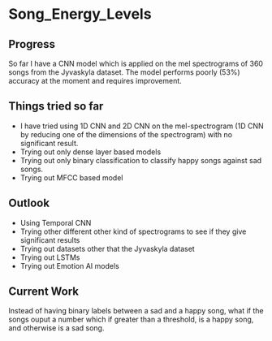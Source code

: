 # Song_Energy_Levels

## Progress
So far I have a CNN model which is applied on the mel spectrograms of 360 songs from the Jyvaskyla dataset. The model performs poorly (53%) accuracy at the moment and requires improvement.

## Things tried so far
* I have tried using 1D CNN and 2D CNN on the mel-spectrogram (1D CNN by reducing one of the dimensions of the spectrogram) with no significant result.
* Trying out only dense layer based models
* Trying out only binary classification to classify happy songs against sad songs.
* Trying out MFCC based model


## Outlook
* Using Temporal CNN
* Trying other different other kind of spectrograms to see if they give significant results
* Trying out datasets other that the Jyvaskyla dataset
* Trying out LSTMs
* Trying out Emotion AI models


## Current Work
Instead of having binary labels between a sad and a happy song, what if the songs ouput a number which if greater than a threshold, is a happy song, and otherwise is a sad song.
